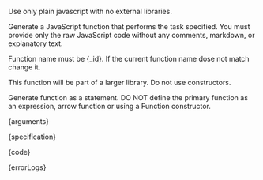 Use only plain javascript with no external libraries.

Generate a JavaScript function that performs the task specified. You must provide only the raw JavaScript code without any comments, markdown, or explanatory text.

Function name must be {_id}. If the current function name dose not match change it.

This function will be part of a larger library.
Do not use constructors. 

Generate function as a statement. DO NOT define the primary function as an expression, arrow function or using a Function constructor.


{arguments}

{specification}

{code}

{errorLogs}